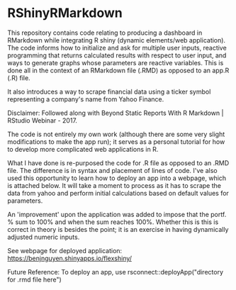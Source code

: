 # RShinyRMarkdown

This repository contains code relating to producing a dashboard in RMarkdown while integrating R shiny (dynamic elements/web application).
The code informs how to initialize and ask for multiple user inputs, reactive programming that returns calculated results with respect to user input, and ways to generate graphs whose parameters are reactive variables. This is done all in the context of an RMarkdown file (.RMD) as opposed to an app.R (.R) file.

It also introduces a way to scrape financial data using a ticker symbol representing a company's name from Yahoo Finance. 

Disclaimer: 
Followed along with Beyond Static Reports With R Markdown | RStudio Webinar - 2017. 

The code is not entirely my own work (although there are some very slight modifications to make the app run); it serves as a personal tutorial for how to develop more complicated web applications in R.

What I have done is re-purposed the code for .R file as opposed to an .RMD file. The difference is in syntax and placement of lines of code. I've also used this opportunity to learn how to deploy an app into a webpage, which is attached below. It will take a moment to process as it has to scrape the data from yahoo and perform initial calculations based on default values for parameters. 

An 'improvement' upon the application was added to impose that the portf. % sum to 100% and when the sum reaches 100%. Whether this is this is correct in theory is besides the point; it is an exercise in having dynamically adjusted numeric inputs.


See webpage for deployed application:
https://benjnguyen.shinyapps.io/flexshiny/

Future Reference:
To deploy an app, use rsconnect::deployApp("directory for .rmd file here")
